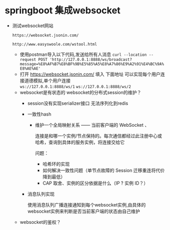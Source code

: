 # springboot 集成websocket
*  测试websocket网站

   ```https://websocket.jsonin.com/```

   ```http://www.easyswoole.com/wstool.html```

    * 使用postman导入以下代码,发送给所有人消息
      ```curl --location --request POST 'http://127.0.0.1:8888/ws/broadcast?message=%E8%AF%B7%E8%BF%9B%E5%85%A5%E8%A7%86%E9%A2%91%E4%BC%9A%E8%AE%AE'```
    * 打开 https://websocket.jsonin.com/  填入 下面地址 可以实现每个用户连接道德模拟,单个用户连接    
      ```ws://127.0.0.1:8888/ws/1```
      ```ws://127.0.0.1:8888/ws/2```
    * websocket是有状态的 websocket的分布式session的维护？
      * session没有实现serializer接口 无法序列化到redis
      * 一致性hash
        * 维护一个全局映射关系 —— 当前客户端的 WebSocket 、
        
          连接是和哪一个实例/节点保持的。每次通信都经过此注册中心或哈希，查询到具体的服务实例，将连接交给它
         
          问题：
          * 哈希环的实现
          * 如何解决一致性问题（单节点故障的 Session 迁移重连将代价降到最低）
          * CAP 取舍、实例的区分依据是什么（IP ? 实例 ID？）
      * 消息队列实现
      
        使用消息队列广播连接通知到每个websocket实例,由具体的websocket实例来判断是否当前客户端的状态由自己维护
    * websocket的鉴权？